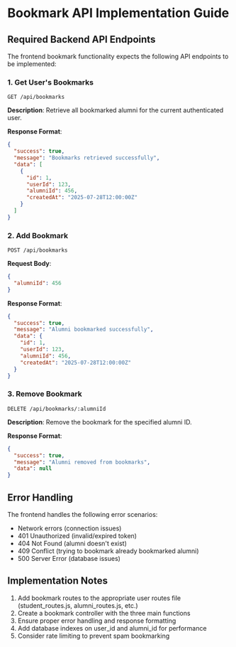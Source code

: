 # Bookmark API Implementation Guide

## Required Backend API Endpoints

The frontend bookmark functionality expects the following API endpoints to be implemented:

### 1. Get User's Bookmarks
```
GET /api/bookmarks
```
**Description**: Retrieve all bookmarked alumni for the current authenticated user.

**Response Format**:
```json
{
  "success": true,
  "message": "Bookmarks retrieved successfully",
  "data": [
    {
      "id": 1,
      "userId": 123,
      "alumniId": 456,
      "createdAt": "2025-07-28T12:00:00Z"
    }
  ]
}
```

### 2. Add Bookmark
```
POST /api/bookmarks
```
**Request Body**:
```json
{
  "alumniId": 456
}
```

**Response Format**:
```json
{
  "success": true,
  "message": "Alumni bookmarked successfully",
  "data": {
    "id": 1,
    "userId": 123,
    "alumniId": 456,
    "createdAt": "2025-07-28T12:00:00Z"
  }
}
```

### 3. Remove Bookmark
```
DELETE /api/bookmarks/:alumniId
```
**Description**: Remove the bookmark for the specified alumni ID.

**Response Format**:
```json
{
  "success": true,
  "message": "Alumni removed from bookmarks",
  "data": null
}
```



## Error Handling
The frontend handles the following error scenarios:
- Network errors (connection issues)
- 401 Unauthorized (invalid/expired token)
- 404 Not Found (alumni doesn't exist)
- 409 Conflict (trying to bookmark already bookmarked alumni)
- 500 Server Error (database issues)

## Implementation Notes
1. Add bookmark routes to the appropriate user routes file (student_routes.js, alumni_routes.js, etc.)
2. Create a bookmark controller with the three main functions
3. Ensure proper error handling and response formatting
4. Add database indexes on user_id and alumni_id for performance
5. Consider rate limiting to prevent spam bookmarking
